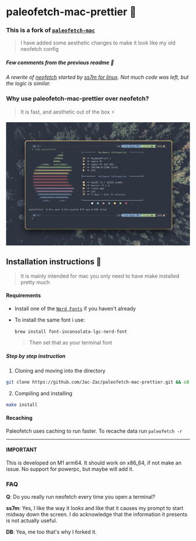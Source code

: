 # paleofetch-mac-prettier :ribbon:

### This is a fork of [`paleofetch-mac`](https://gitlab.com/DesantBucie/paleofetch-mac)
> I have added some aesthetic changes to make it look like my old neofetch config

##### Few comments from the previous readme :newspaper:
_A rewrite of [neofetch](https://github.com/dylanaraps/neofetch) started by [ss7m for linux](https://github.com/ss7m/paleofetch).
Not much code was left, but the logic is similar._

### Why use paleofetch-mac-prettier over neofetch?
> It is fast, and aesthetic out of the box :zap:

![example output](.gitlab/example.png)

## Installation instructions :wrench:
> It is mainly intended for mac you only need to have make installed pretty much

#### Requirements

- Install one of the [`Nerd Fonts`](https://github.com/ryanoasis/nerd-fonts) if you haven't already

- To install the same font i use:

    ```brew install font-inconsolata-lgc-nerd-font```
    > Then set that as your terminal font

##### Step by step instruction

1.  Cloning and moving into the directory
```bash
git clone https://github.com/Jac-Zac/paleofetch-mac-prettier.git && cd paleofetch-mac-prettier.
```
2.  Compiling and installing
```bash
make install
```

#### Recaching

Paleofetch uses caching to run faster. To recache data run `paleofetch -r`

----

#### IMPORTANT

This is developed on M1 arm64. It should work on x86_64, if not make an issue. No support for powerpc, but maybe will add it.
### FAQ

**Q**: Do you really run neofetch every time you open a terminal?

**ss7m**: Yes, I like the way it looks and like that it causes my prompt to start midway
down the screen. I do acknowledge that the information it presents is not actually useful.

**DB**: Yea, me too that's why I forked it.
